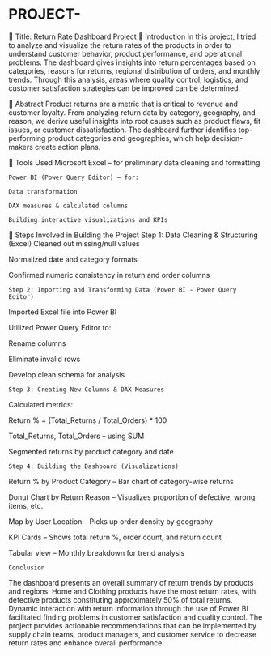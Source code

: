 # PROJECT-
	Title: Return Rate Dashboard Project
	Introduction
In this project, I tried to analyze and visualize the return rates of the products in order to understand customer behavior, product performance, and operational problems. The dashboard gives insights into return percentages based on categories, reasons for returns, regional distribution of orders, and monthly trends. Through this analysis, areas where quality control, logistics, and customer satisfaction strategies can be improved can be determined.

	Abstract
Product returns are a metric that is critical to revenue and customer loyalty. From analyzing return data by category, geography, and reason, we derive useful insights into root causes such as product flaws, fit issues, or customer dissatisfaction. The dashboard further identifies top-performing product categories and geographies, which help decision-makers create action plans.

	Tools Used
 	Microsoft Excel – for preliminary data cleaning and formatting

 	Power BI (Power Query Editor) – for:

 	Data transformation

 	DAX measures & calculated columns

 	Building interactive visualizations and KPIs

	Steps Involved in Building the Project
 	Step 1: Data Cleaning & Structuring (Excel)
Cleaned out missing/null values

Normalized date and category formats

Confirmed numeric consistency in return and order columns

 	Step 2: Importing and Transforming Data (Power BI - Power Query Editor)
Imported Excel file into Power BI

Utilized Power Query Editor to:

Rename columns

Eliminate invalid rows

Develop clean schema for analysis

 	Step 3: Creating New Columns & DAX Measures
Calculated metrics:

Return % = (Total_Returns / Total_Orders) * 100

Total_Returns, Total_Orders – using SUM

Segmented returns by product category and date

 	Step 4: Building the Dashboard (Visualizations)
Return % by Product Category – Bar chart of category-wise returns

Donut Chart by Return Reason – Visualizes proportion of defective, wrong items, etc.

Map by User Location – Picks up order density by geography

KPI Cards – Shows total return %, order count, and return count

Tabular view – Monthly breakdown for trend analysis

 	Conclusion
The dashboard presents an overall summary of return trends by products and regions. Home and Clothing products have the most return rates, with defective products constituting approximately 50% of total returns. Dynamic interaction with return information through the use of Power BI facilitated finding problems in customer satisfaction and quality control. The project provides actionable recommendations that can be implemented by supply chain teams, product managers, and customer service to decrease return rates and enhance overall performance.
